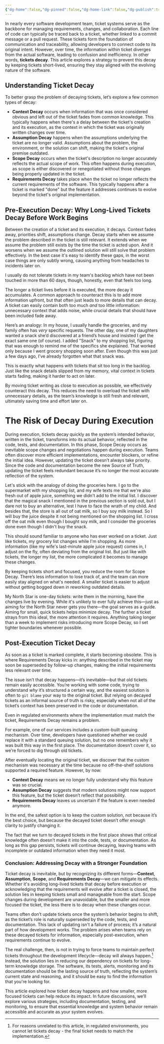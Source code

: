 ```yaml
---
{"dg-home":false,"dg-pinned":false,"dg-home-link":false,"dg-publish":true,"type":"post","disabled rules":["header-increment","yaml-title","yaml-title-alias","file-name-heading"],"title":"Ticket Decay: How Short-Term Tickets foster Long-Term Stability","dg-permalink":"ticket-decay-how-short-term-tickets-foster-long-term-stability/","created-date":"2024-10-24T10:27:29","aliases":["Ticket Decay: How Short-Term Tickets foster Long-Term Stability"],"linter-yaml-title-alias":"Ticket Decay: How Short-Term Tickets foster Long-Term Stability","updated-date":"2025-05-05T17:44:28","tags":["specification","tickets","decay"],"dg-path":"ticket-decay-how-short-term-tickets-foster-long-term-stability.md","permalink":"/ticket-decay-how-short-term-tickets-foster-long-term-stability/","dgPassFrontmatter":true}
---
```



In nearly every software development team, ticket systems serve as the backbone for managing requirements, changes, and collaboration. Each line of code can typically be traced back to a ticket, whether linked to a commit message or a pull request. These tickets form the foundation of communication and traceability, allowing developers to connect code to its original intent. However, over time, the information within ticket diverges from the actual software, leading to confusion and inefficiency. In other words, **tickets decay**. This article explores a strategy to prevent this decay by keeping tickets short-lived, ensuring they stay aligned with the evolving nature of the software.

## Understanding Ticket Decay

To better grasp the problem of decaying tickets, let’s explore a few common types of decay:

- **Context Decay** occurs when information that was once considered obvious and left out of the ticket fades from common knowledge. This typically happens when there's a delay between the ticket's creation and its execution, as the context in which the ticket was originally written changes over time.
- **Assumption Decay** happens when the assumptions underlying the ticket are no longer valid. Assumptions about the problem, the environment, or the solution can shift, making the ticket's original premise outdated.
- **Scope Decay** occurs when the ticket's description no longer accurately reflects the actual scope of work. This often happens during execution, as scope is either discovered or renegotiated without those changes being properly updated in the ticket.
- **Requirements Decay** takes place when the ticket no longer reflects the current requirements of the software. This typically happens after a ticket is marked "done" but the feature it addresses continues to evolve beyond the ticket's original implementation.

## Pre-Execution Decay: Why Long-Lived Tickets Decay Before Work Begins


Between the creation of a ticket and its execution, it decays. Context fades away, priorities shift, assumptions change. Decay starts when we assume the problem described in the ticket is still relevant. It extends when we assume the problem still exists by the time the ticket is acted upon. And it worsens when we assume the outlined solution will still solve that problem effectively. In the best case it's easy to identify these gaps, in the worst case things are only subtly wrong, causing anything from headaches to incidents later on.

I usually do not tolerate tickets in my team's backlog which have not been touched in more than 60 days, though, honestly, even that feels too long.

The longer a ticket lives before it is executed, the more decay it accumulates. A common approach to counteract this is to add more information upfront, but that often just leads to more details that can decay. A ticket can easily contain both too much _and_ too little information: unnecessary context that adds noise, while crucial details that should have been included fade away.

Here’s an analogy: In my house, I usually handle the groceries, and my family often has _very_ specific requests. The other day, one of my daughters wanted a snack she’d discovered at a friend’s house and insisted I get the exact same one (of course). I added "Snack" to my shopping list, figuring that was enough to remind me of the specifics she explained. That worked only because I went grocery shopping soon after. Even though this was just a few days ago, I’ve already forgotten what that snack was.

This is exactly what happens with tickets that sit too long in the backlog. Just like the snack details slipped from my memory, vital context in tickets starts fading, making it harder to act on later.

By moving ticket writing as close to execution as possible, we effectively counteract this decay. This reduces the need to overload the ticket with unnecessary details, as the team’s knowledge is still fresh and relevant, ultimately saving time and effort later on.

# The Risk of Decay During Execution


During execution, tickets decay quickly as the system’s intended behavior, written in the ticket, transforms into its actual behavior, reflected in the code, tests, and documentation. In this phase, Scope Decay occurs as inevitable scope changes and negotiations happen during execution. Teams often discover more efficient implementations, encounter blockers, or refine the initial idea. However, updating the ticket doesn’t always take priority. Since the code and documentation become the new Source of Truth, updating the ticket feels redundant because it’s no longer the most accurate reflection of the system.

Let's stick with the analogy of doing the groceries here. I go to the supermarket with my shopping list, and my wife texts me that we're also fresh out of apple juice, something we didn't add to the initial list.  I discover that the magical snack I mentioned in the previous section is sold out, but I dare not to buy an alternative, lest I have to face the wrath of my child. And besides that, the store is all out of oat milk, so I buy soy milk instead. So I will buy the juice despite it not being mentioned on the shopping list. I cross off the oat milk even though I bought soy milk, and I consider the groceries done even though I didn't buy the snack.

This should sound familiar to anyone who has ever worked on a ticket. Just like tickets, my grocery list changes while I'm shopping. As more information (like my wife's last-minute apple juice request) comes in, I adjust on the fly, often deviating from the original list. But just like with tickets, the longer my list, the more complicated it becomes to manage these changes.

By keeping tickets short and focused, you reduce the room for Scope Decay. There’s less information to lose track of, and the team can more easily stay aligned on what's needed. A smaller ticket is easier to adjust without getting bogged down in reworking outdated details.

My North Star is one-day tickets: write them in the morning, have the changes live by evening. While it's unlikely to ever fully achieve this—just as aiming for the North Star never gets you there—the goal serves as a guide. Aiming for small, quick tickets helps minimize decay. The further a ticket strays from this ideal, the more attention it requires. Anything taking longer than a week to implement risks introducing more Scope Decay, so I set tighter boundaries whenever possible.

## Post-Execution Ticket Decay

As soon as a ticket is marked complete, it starts becoming obsolete. This is where Requirements Decay kicks in: anything described in the ticket may soon be superseded by follow-up changes, making the initial requirements less relevant over time.

The issue isn’t that decay happens—it’s inevitable—but that old tickets remain easily accessible. You’re working with some code, trying to understand _why_ it’s structured a certain way, and the easiest solution is often to `git blame` your way to the original ticket. But relying on decayed tickets as an informal source of truth is risky, especially when not all of the ticket’s context has been preserved in the code or documentation.

Even in regulated environments where the implementation must match the ticket, Requirements Decay remains a problem.

For example, one of our services includes a custom-built queuing mechanism. Over time, developers have questioned whether we could replace it with a standard queuing solution, but no one remembers why it was built this way in the first place. The documentation doesn’t cover it, so we’re forced to dig through old tickets.

After eventually locating the original ticket, we discover that the custom mechanism was necessary at the time because no off-the-shelf solutions supported a required feature. However, by now:


- **Context Decay** means we no longer fully understand why this feature was so crucial.
- **Assumption Decay** suggests that modern solutions might now support this feature, but the ticket doesn’t reflect that possibility.
- **Requirements Decay** leaves us uncertain if the feature is even needed anymore.

In the end, the safest option is to keep the custom solution, not because it’s the best choice, but because the decayed ticket doesn’t offer enough clarity to justify changing it.

The fact that we turn to decayed tickets in the first place shows that critical knowledge often doesn’t make it into the code, tests, or documentation. As long as this gap persists, tickets will continue decaying, leaving teams with incomplete or outdated information when they need it most.

### Conclusion: Addressing Decay with a Stronger Foundation

Ticket decay is inevitable, but by recognizing its different forms—**Context**, **Assumption**, **Scope**, and **Requirements Decay**—we can mitigate its effects. Whether it's avoiding long-lived tickets that decay before execution or acknowledging that the requirements will evolve after a ticket is closed, the solution lies in keeping tickets small and manageable from the start. Scope changes during development are unavoidable, but the smaller and more focused the ticket, the less there is to decay when these changes occur.

Teams often don’t update tickets once the system’s behavior begins to shift, as the ticket’s role is naturally superseded by the code, tests, and documentation. This lack of updating isn't a failure of process; it’s a natural part of how development works. The problem arises when teams rely on these decayed tickets for information, especially post-execution, when requirements continue to evolve.

The real challenge, then, is not in trying to force teams to maintain perfect tickets throughout the development lifecycle—decay will always happen.[^1] Instead, the solution lies in reducing our dependency on tickets for long-term knowledge storage. The software, its tests, alerts, monitoring and its documentation should be the lasting source of truth, reflecting the system’s current state and reasoning, and it should be easy to find the information that you're looking for.

This article explored how ticket decay happens and how smaller, more focused tickets can help reduce its impact. In future discussions, we’ll explore various strategies, including documentation, testing, and monitoring, to ensure that essential knowledge and system behavior remain accessible and accurate as your system evolves.

[^1]: For reasons unrelated to this article, in regulated environments, you cannot let tickets decay - the final ticket needs to match the implementation.
